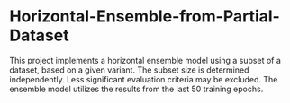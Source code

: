 # Horizontal-Ensemble-from-Partial-Dataset
This project implements a horizontal ensemble model using a subset of a dataset, based on a given variant. The subset size is determined independently. Less significant evaluation criteria may be excluded. The ensemble model utilizes the results from the last 50 training epochs.

